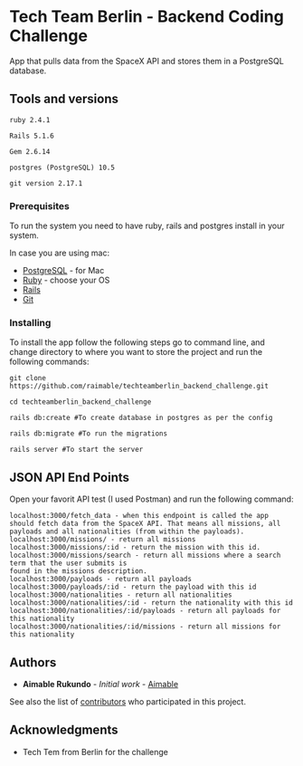 # Tech Team Berlin - Backend Coding Challenge

 App that pulls data from the SpaceX API and stores them in a PostgreSQL database.

## Tools and versions

```
ruby 2.4.1

Rails 5.1.6

Gem 2.6.14

postgres (PostgreSQL) 10.5

git version 2.17.1

```

### Prerequisites

To run the system you need to have ruby, rails and postgres install in your system. 

In case you are using mac: 

* [PostgreSQL](https://www.elliotblackburn.com/installing-postgresql-on-macos-osx/) - for Mac
* [Ruby](https://www.ruby-lang.org/en/documentation/installation/) - choose your OS
* [Rails](https://guides.rubyonrails.org/getting_started.html)
* [Git](https://guides.rubyonrails.org/getting_started.html)


### Installing

To install the app follow the following steps go to command line, and change directory to where you want to store the project and run the following commands: 

```
git clone https://github.com/raimable/techteamberlin_backend_challenge.git

cd techteamberlin_backend_challenge

rails db:create #To create database in postgres as per the config

rails db:migrate #To run the migrations 

rails server #To start the server

```


## JSON API End Points 

Open your favorit API test (I used Postman) and run the following command:


```
localhost:3000/fetch_data​​ - when this endpoint is called the app should fetch data from the SpaceX API. That means all missions, all payloads and all nationalities (from within the payloads).
localhost:3000/missions/​​ ​​- return all missions
localhost:3000/missions/:id​​ ​​- return the mission with this id.
localhost:3000/missions/search​​ ​​- return all missions where a search term that the user submits is
found in the missions description.
localhost:3000/payloads​​ - return all payloads
localhost:3000/payloads/:id​​ - return the payload with this id
localhost:3000/nationalities​​ - return all nationalities
localhost:3000/nationalities/:id​​ - return the nationality with this id
localhost:3000/nationalities/:id/payloads​​ - return all payloads for this nationality
localhost:3000/nationalities/:id/missions​​ - return all missions for this nationality

```

## Authors

* **Aimable Rukundo** - *Initial work* - [Aimable](https://github.com/raimable/)

See also the list of [contributors](https://github.com/raimable/techteamberlin_backend_challenge/contributors) who participated in this project.


## Acknowledgments

* Tech Tem from Berlin for the challenge

